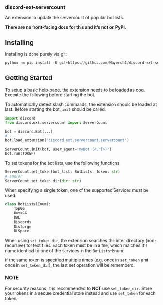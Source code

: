 ### discord-ext-servercount

An extension to update the servercount of popular bot lists.

**There are no front-facing docs for this and it's not on PyPI.**

## Installing

Installing is done purely via git:

```py
python -m pip install -U git+https://github.com/Mayerch1/discord-ext-servercount
```

## Getting Started

To setup a basic help-page, the extension needs to be loaded as cog.
Execute the following before starting the bot.

To automatically detect slash commands, the extension should be loaded at last.
Before starting the bot, `init` should be called.

```py
import discord
from discord.ext.servercount import ServerCount

bot = discord.Bot(...)
# ...
bot.load_extension('discord.ext.servercount.servercount')

ServerCount.init(bot, user_agent='myBot (<url>)')
bot.run(TOKEN)
```

To set tokens for the bot lists, use the following functions.

```py
ServerCount.set_token(bot_list: BotLists, token: str)
# and/or
ServerCount.set_token_dir(dir: str)
```
When specifying a single token, one of the supported Services must be used
```py
class BotLists(Enum):
    TopGG
    BotsGG
    DBL
    Discords
    Disforge
    DLSpace
```

When using `set_token_dir`, the extension searches the inter directory (non-recursive) for text files.
Each token must be in a file, which matches it's name identical to one of the services in the `BotLists`-Enum.

If the same token is specified multiple times (e.g. once in `set_token` and once in `set_token_dir`), the last set operation will be rememberd.


### NOTE
For security reasons, it is recommended to **NOT** use `set_token_dir`. Store your tokens in a secure credential store instead and use `set_token` for each token.
